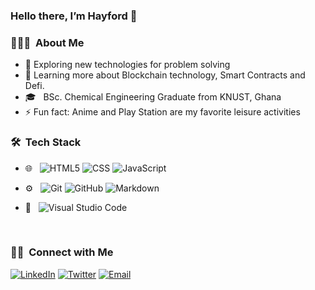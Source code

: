 ###  Hello there, I’m Hayford 👋



<h3> 👨🏻‍💻 &nbsp;About Me </h3>

- 🔭 Exploring new technologies for problem solving
- 🌱 Learning more about Blockchain technology, Smart Contracts and Defi.
- 🎓 &nbsp; BSc. Chemical Engineering Graduate from KNUST, Ghana
- ⚡ Fun fact: Anime and Play Station are my favorite leisure activities

<h3> 🛠 &nbsp;Tech Stack</h3>


- 🌐 &nbsp;
  ![HTML5](https://img.shields.io/badge/-HTML5-333333?style=flat&logo=HTML5)
  ![CSS](https://img.shields.io/badge/-CSS-333333?style=flat&logo=CSS3&logoColor=1572B6)
  ![JavaScript](https://img.shields.io/badge/-JavaScript-333333?style=flat&logo=javascript)
  
- ⚙️ &nbsp;
  ![Git](https://img.shields.io/badge/-Git-333333?style=flat&logo=git)
  ![GitHub](https://img.shields.io/badge/-GitHub-333333?style=flat&logo=github)
  ![Markdown](https://img.shields.io/badge/-Markdown-333333?style=flat&logo=markdown)
- 🔧 &nbsp;
   ![Visual Studio Code](https://img.shields.io/badge/-Visual%20Studio%20Code-333333?style=flat&logo=visual-studio-code&logoColor=007ACC)
    
    <br/>

<h3> 🤝🏻 &nbsp;Connect with Me </h3>

<p >
<a href="https://https://www.linkedin.com/in/hayford-osei-donkor-334b5218a/"><img alt="LinkedIn" src="https://img.shields.io/badge/hayford_osei_donkor-blue?style=flat-square&logo=linkedin"></a>
<a href="https://twitter.com/Hayford_Codes"><img alt="Twitter" src="https://img.shields.io/badge/twitter-Hayford_Codes-blue?style=flat-square&logo=Twitter"></a>
<a href="mailto:Hayfordosdonkor@gmail.com"><img alt="Email" src="https://img.shields.io/badge/Email-Hayfordosdonkor@gmail.com-blue?style=flat-square&logo=gmail"></a>
</p>

